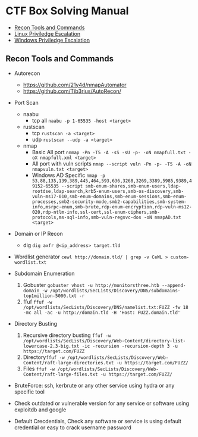 
# CTF Box Solving Manual

- [Recon Tools and Commands](#recon-tools-and-commands)
- [Linux Priviledge Escalation](https://github.com/ZishanAdThandar/hacknotes)
- [Windows Priviledge Escalation](https://github.com/ZishanAdThandar/hacknotes)

## Recon Tools and Commands

- Autorecon
   - https://github.com/21y4d/nmapAutomator
   - https://github.com/Tib3rius/AutoRecon/
- Port Scan
   - naabu
      - tcp all `naabu -p 1-65535 -host <target>`
   - rustscan
      - tcp `rustscan -a <target>`
      - udp `rustscan --udp -a <target>`
   - nmap
      - Basic All port `nnmap -Pn -T5 -A -sS -sU -p- -oN nmapfull.txt -oX nmapfull.xml <target>`
      - All port with vuln scripts `nmap --script vuln -Pn -p- -T5 -A -oN nmapvuln.txt <target>`
      - Windows AD Specific `nmap -p 53,88,135,139,389,445,464,593,636,3268,3269,3389,5985,9389,49152-65535 --script smb-enum-shares,smb-enum-users,ldap-rootdse,ldap-search,krb5-enum-users,smb-os-discovery,smb-vuln-ms17-010,smb-enum-domains,smb-enum-sessions,smb-enum-processes,smb2-security-mode,smb2-capabilities,smb-system-info,msrpc-enum,smb-brute,rdp-enum-encryption,rdp-vuln-ms12-020,rdp-ntlm-info,ssl-cert,ssl-enum-ciphers,smb-protocols,ms-sql-info,smb-vuln-regsvc-dos -oN nmapAD.txt <target> `


- Domain or IP Recon
   - dig `dig axfr @<ip_address> target.tld`
     
- Wordlist generator
   `cewl http://domain.tld/ | grep -v CeWL > custom-wordlist.txt`
- Subdomain Enumeration
   1. Gobuster ```gobuster vhost -u http://monitorsthree.htb --append-domain -w /opt/wordlists/SecLists/Discovery/DNS/subdomains-top1million-5000.txt -r```
   2. ffuf ```ffuf -w /opt/wordlists/SecLists/Discovery/DNS/namelist.txt:FUZZ -fw 18 -mc all -ac -u http://domain.tld -H 'Host: FUZZ.domain.tld'```
- Directory Busting
   1. Recursive directory busting `ffuf -w /opt/wordlists/SecLists/Discovery/Web-Content/directory-list-lowercase-2.3-big.txt -ic -recursion -recursion-depth 3 -u https://target.com/FUZZ`
   2. Directory`ffuf -w /opt/wordlists/SecLists/Discovery/Web-Content/raft-large-directories.txt -u https://target.com/FUZZ/`
   3. Files `ffuf -w /opt/wordlists/SecLists/Discovery/Web-Content/raft-large-files.txt -u https://target.com/FUZZ/`
- BruteForce: ssh, kerbrute or any other service using hydra or any specific tool
- Check outdated or vulnerable version for any service or software using exploitdb and google
- Default Crecdentials, Check any software or service is using default credential or easy to crack username password






